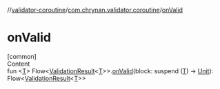 //[validator-coroutine](../../index.md)/[com.chrynan.validator.coroutine](index.md)/[onValid](on-valid.md)



# onValid  
[common]  
Content  
fun <[T](on-valid.md)> Flow<[ValidationResult](../../../validator-core/validator-core/com.chrynan.validator/-validation-result/index.md)<[T](on-valid.md)>>.[onValid](on-valid.md)(block: suspend ([T](on-valid.md)) -> [Unit](https://kotlinlang.org/api/latest/jvm/stdlib/kotlin/-unit/index.html)): Flow<[ValidationResult](../../../validator-core/validator-core/com.chrynan.validator/-validation-result/index.md)<[T](on-valid.md)>>  



